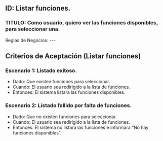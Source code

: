 ## ID: Listar funciones.
### TITULO: Como usuario, quiero ver las funciones disponibles, para seleccionar una.
Reglas de Negocios: ---

## Criterios de Aceptación (Listar funciones)

### Escenario 1: Listado exitoso.
- Dado: Que existen funciones para seleccionar.
- Cuando: El usuario sea redirigido a la lista de funciones.
- Entonces: El sistema listara las funciones disponibles.

### Escenario 2: Listado fallido por falta de funciones.
- Dado: Que no existen funciones para seleccionar.
- Cuando: El usuario sea redirigido a la lista de funciones.
- Entonces: El sistema no listara las funciones e informara “No hay funciones disponibles”.

